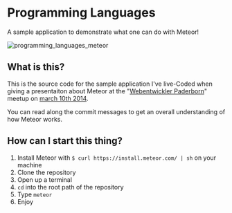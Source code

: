 # Programming Languages
A sample application to demonstrate what one can do with Meteor!

![programming_languages_meteor](https://cloud.githubusercontent.com/assets/1606004/3488293/bd401880-04d9-11e4-93e1-022882b0901e.png)

## What is this?
This is the source code for the sample application I've live-Coded when giving a presentaiton about Meteor at the "[Webentwickler Paderborn](http://webentwickler-paderborn.de)" meetup on [march 10th 2014](http://webentwickler-paderborn.de/events/2014-03-10.html).

You can read along the commit messages to get an overall understanding of how Meteor works.

## How can I start this thing?
1. Install Meteor with `$ curl https://install.meteor.com/ | sh` on your machine
2. Clone the repository
3. Open up a terminal
4. `cd` into the root path of the repository
5. Type `meteor`
6. Enjoy
